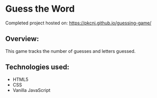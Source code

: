 # Guess the Word
Completed project hosted on: https://pkcnj.github.io/guessing-game/

## Overview:
This game tracks the number of guesses and letters guessed.

## Technologies used:
* HTML5
* CSS
* Vanilla JavaScript
